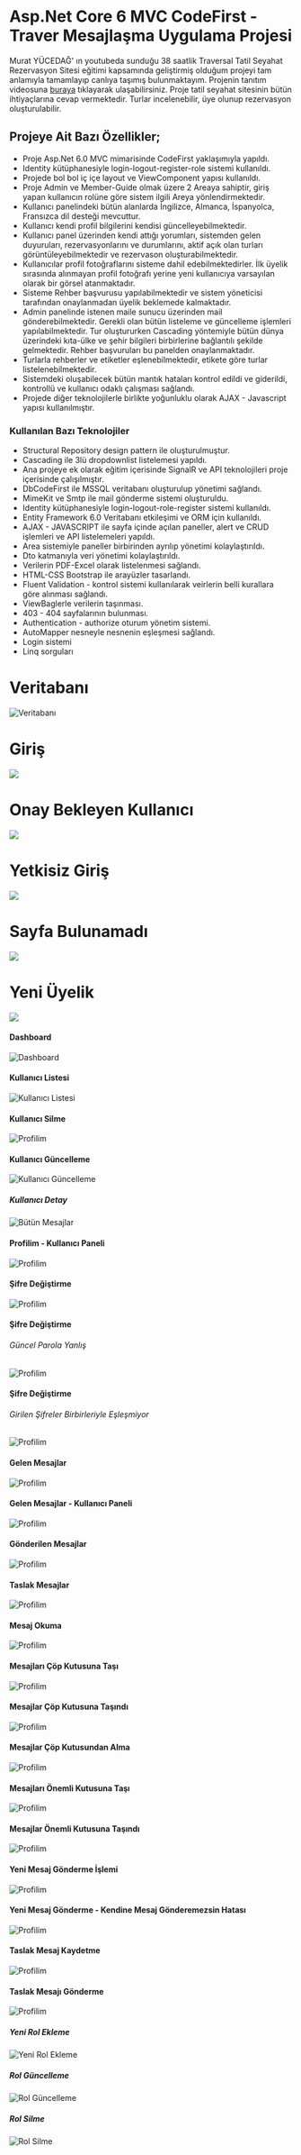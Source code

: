 # Asp.Net Core 6 MVC CodeFirst - Traver Mesajlaşma Uygulama Projesi
Murat YÜCEDAĞ' ın youtubeda sunduğu 38 saatlik Traversal Tatil Seyahat Rezervasyon Sitesi eğitimi kapsamında geliştirmiş olduğum projeyi tam anlamıyla tamamlayıp canlıya taşımış bulunmaktayım. Projenin tanıtım videosuna <a href="https://www.youtube.com/watch?v=S6IFD3fg1_4&ab_channel=BatuhanYALIN">buraya</a> tıklayarak ulaşabilirsiniz. Proje tatil seyahat sitesinin bütün ihtiyaçlarına cevap vermektedir. Turlar incelenebilir, üye olunup rezervasyon oluşturulabilir.
## Projeye Ait Bazı Özellikler;
* Proje Asp.Net 6.0 MVC mimarisinde CodeFirst yaklaşımıyla yapıldı.
* Identity kütüphanesiyle login-logout-register-role sistemi kullanıldı.
* Projede bol bol iç içe layout ve ViewComponent yapısı kullanıldı.
* Proje Admin ve Member-Guide olmak üzere 2 Areaya sahiptir, giriş yapan kullanıcın rolüne göre sistem ilgili Areya yönlendirmektedir.
* Kullanıcı panelindeki bütün alanlarda İngilizce, Almanca, İspanyolca, Fransızca dil desteği mevcuttur.
* Kullanıcı kendi profil bilgilerini kendisi güncelleyebilmektedir. 
* Kullanıcı panel üzerinden kendi attığı yorumları, sistemden gelen duyuruları, rezervasyonlarını ve durumlarını, aktif açık olan turları görüntüleyebilmektedir ve rezervason oluşturabilmektedir.
* Kullanıcılar profil fotoğraflarını sisteme dahil edebilmektedirler. İlk üyelik sırasında alınmayan profil fotoğrafı yerine yeni kullanıcıya varsayılan olarak bir görsel atanmaktadır. 
* Sisteme Rehber başvurusu yapılabilmektedir ve sistem yöneticisi tarafından onaylanmadan üyelik beklemede kalmaktadır.
* Admin panelinde istenen maile sunucu üzerinden mail gönderebilmektedir. Gerekli olan bütün listeleme ve güncelleme işlemleri yapılabilmektedir. Tur oluştururken Cascading yöntemiyle bütün dünya üzerindeki kıta-ülke ve şehir bilgileri birbirlerine bağlantılı şekilde gelmektedir. Rehber başvuruları bu panelden onaylanmaktadır.
* Turlarla rehberler ve etiketler eşlenebilmektedir, etikete göre turlar listelenebilmektedir.
* Sistemdeki oluşabilecek bütün mantık hataları kontrol edildi ve giderildi, kontrollü ve kullanıcı odaklı çalışması sağlandı.
* Projede diğer teknolojilerle birlikte yoğunluklu olarak AJAX - Javascript yapısı kullanılmıştır.

### Kullanılan Bazı Teknolojiler
* Structural Repository design pattern ile oluşturulmuştur.
* Cascading ile 3lü dropdownlist listelemesi yapıldı.
* Ana projeye ek olarak eğitim içerisinde SignalR ve API teknolojileri proje içerisinde çalışılmıştır.
* DbCodeFirst ile MSSQL veritabanı oluşturulup yönetimi sağlandı.
* MimeKit ve Smtp ile mail gönderme sistemi oluşturuldu.
* Identity kütüphanesiyle login-logout-role-register sistemi kullanıldı.
* Entity Framework 6.0 Veritabanı etkileşimi ve ORM için kullanıldı.
* AJAX - JAVASCRIPT ile sayfa içinde açılan paneller, alert ve CRUD işlemleri ve API listelemeleri yapıldı.
* Area sistemiyle paneller birbirinden ayrılıp yönetimi kolaylaştırıldı.
* Dto katmanıyla veri yönetimi kolaylaştırıldı.	
* Verilerin PDF-Excel olarak listelenmesi sağlandı.
* HTML-CSS Bootstrap ile arayüzler tasarlandı.
* Fluent Validation - kontrol sistemi kullanılarak veirlerin belli kurallara göre alınması sağlandı.
* ViewBaglerle verilerin taşınması.
* 403 - 404 sayfalarının bulunması.
* Authentication - authorize oturum yönetim sistemi.
* AutoMapper nesneyle nesnenin eşleşmesi sağlandı.
* Login sistemi
* Linq sorguları


# Veritabanı
![Veritabanı](https://github.com/batuhanyalin/TraversalCoreProject/blob/master/TraversalCoreProject.PresentationLayer/wwwroot/images/projectScreenshots/database.png?raw=true)
# Giriş
![](https://github.com/batuhanyalin/TraversalCoreProject/blob/master/TraversalCoreProject.PresentationLayer/wwwroot/images/projectScreenshots/login.png?raw=true)
# Onay Bekleyen Kullanıcı
![](https://github.com/batuhanyalin/TraversalCoreProject/blob/master/TraversalCoreProject.PresentationLayer/wwwroot/images/projectScreenshots/onay.png?raw=true)
# Yetkisiz Giriş
![](https://github.com/batuhanyalin/TraversalCoreProject/blob/master/TraversalCoreProject.PresentationLayer/wwwroot/images/projectScreenshots/error403forbidden.png?raw=true)
# Sayfa Bulunamadı
![](https://github.com/batuhanyalin/TraversalCoreProject/blob/master/TraversalCoreProject.PresentationLayer/wwwroot/images/projectScreenshots/error404.png?raw=true)
# Yeni Üyelik
![](https://github.com/batuhanyalin/TraversalCoreProject/blob/master/TraversalCoreProject.PresentationLayer/wwwroot/images/projectScreenshots/registerValidation.png?raw=true)

#### Dashboard
![Dashboard](https://github.com/batuhanyalin/TraversalCoreProject/blob/master/TraversalCoreProject.PresentationLayer/wwwroot/images/projectScreenshots/dashboard.png?raw=true)
#### Kullanıcı Listesi
![Kullanıcı Listesi](https://github.com/batuhanyalin/TraversalCoreProject/blob/master/TraversalCoreProject.PresentationLayer/wwwroot/images/projectScreenshots/userList.png?raw=true)
#### Kullanıcı Silme
![Profilim](https://github.com/batuhanyalin/TraversalCoreProject/blob/master/TraversalCoreProject.PresentationLayer/wwwroot/images/projectScreenshots/deleteUser.png?raw=true)
#### Kullanıcı Güncelleme
![Kullanıcı Güncelleme](https://github.com/batuhanyalin/TraversalCoreProject/blob/master/TraversalCoreProject.PresentationLayer/wwwroot/images/projectScreenshots/updateUser.png?raw=true)
##### Kullanıcı Detay
![Bütün Mesajlar](https://github.com/batuhanyalin/TraversalCoreProject/blob/master/TraversalCoreProject.PresentationLayer/wwwroot/images/projectScreenshots/userDetail.png?raw=true)
#### Profilim - Kullanıcı Paneli
![Profilim](https://github.com/batuhanyalin/TraversalCoreProject/blob/master/TraversalCoreProject.PresentationLayer/wwwroot/images/projectScreenshots/myProfileUserPanel.png?raw=true)
#### Şifre Değiştirme
![Profilim](https://github.com/batuhanyalin/TraversalCoreProject/blob/master/TraversalCoreProject.PresentationLayer/wwwroot/images/projectScreenshots/updatePassword.png?raw=true)
#### Şifre Değiştirme 
###### Güncel Parola Yanlış
![Profilim](https://github.com/batuhanyalin/TraversalCoreProject/blob/master/TraversalCoreProject.PresentationLayer/wwwroot/images/projectScreenshots/updatePasswordError.png?raw=true)
#### Şifre Değiştirme
###### Girilen Şifreler Birbirleriyle Eşleşmiyor
![Profilim](https://github.com/batuhanyalin/TraversalCoreProject/blob/master/TraversalCoreProject.PresentationLayer/wwwroot/images/projectScreenshots/updatePasswordError2.png?raw=true)
#### Gelen Mesajlar
![Profilim](https://github.com/batuhanyalin/TraversalCoreProject/blob/master/TraversalCoreProject.PresentationLayer/wwwroot/images/projectScreenshots/inboxMessageList.png?raw=true)
#### Gelen Mesajlar - Kullanıcı Paneli
![Profilim](https://github.com/batuhanyalin/TraversalCoreProject/blob/master/TraversalCoreProject.PresentationLayer/wwwroot/images/projectScreenshots/inboxUserPanel.png?raw=true)
#### Gönderilen Mesajlar
![Profilim](https://github.com/batuhanyalin/TraversalCoreProject/blob/master/TraversalCoreProject.PresentationLayer/wwwroot/images/projectScreenshots/sentMessageList.png?raw=true)
#### Taslak Mesajlar
![Profilim](https://github.com/batuhanyalin/TraversalCoreProject/blob/master/TraversalCoreProject.PresentationLayer/wwwroot/images/projectScreenshots/draftMessageList.png?raw=true)
#### Mesaj Okuma
![Profilim](https://github.com/batuhanyalin/TraversalCoreProject/blob/master/TraversalCoreProject.PresentationLayer/wwwroot/images/projectScreenshots/readMessage.png?raw=true)
#### Mesajları Çöp Kutusuna Taşı
![Profilim](https://github.com/batuhanyalin/TraversalCoreProject/blob/master/TraversalCoreProject.PresentationLayer/wwwroot/images/projectScreenshots/moveTrash.png?raw=true)
#### Mesajlar Çöp Kutusuna Taşındı
![Profilim](https://github.com/batuhanyalin/TraversalCoreProject/blob/master/TraversalCoreProject.PresentationLayer/wwwroot/images/projectScreenshots/correctTrash.png?raw=true)
#### Mesajlar Çöp Kutusundan Alma
![Profilim](https://github.com/batuhanyalin/TraversalCoreProject/blob/master/TraversalCoreProject.PresentationLayer/wwwroot/images/projectScreenshots/moveInbox.png?raw=true)
#### Mesajları Önemli Kutusuna Taşı
![Profilim](https://github.com/batuhanyalin/TraversalCoreProject/blob/master/TraversalCoreProject.PresentationLayer/wwwroot/images/projectScreenshots/moveImport.png?raw=true)
#### Mesajlar Önemli Kutusuna Taşındı
![Profilim](https://github.com/batuhanyalin/TraversalCoreProject/blob/master/TraversalCoreProject.PresentationLayer/wwwroot/images/projectScreenshots/correctImport.png?raw=true)
#### Yeni Mesaj Gönderme İşlemi
![Profilim](https://github.com/batuhanyalin/TraversalCoreProject/blob/master/TraversalCoreProject.PresentationLayer/wwwroot/images/projectScreenshots/correctSendingMessageUserPanel.png?raw=true)
#### Yeni Mesaj Gönderme - Kendine Mesaj Gönderemezsin Hatası
![Profilim](https://github.com/batuhanyalin/TraversalCoreProject/blob/master/TraversalCoreProject.PresentationLayer/wwwroot/images/projectScreenshots/cantSendingYourselfError.png?raw=true)
#### Taslak Mesaj Kaydetme
![Profilim](https://github.com/batuhanyalin/TraversalCoreProject/blob/master/TraversalCoreProject.PresentationLayer/wwwroot/images/projectScreenshots/editDraftMessageSave.png?raw=true)
#### Taslak Mesajı Gönderme
![Profilim](https://github.com/batuhanyalin/TraversalCoreProject/blob/master/TraversalCoreProject.PresentationLayer/wwwroot/images/projectScreenshots/editDraftMessageSending.png?raw=true)
##### Yeni Rol Ekleme
![Yeni Rol Ekleme](https://github.com/batuhanyalin/TraversalCoreProject/blob/master/TraversalCoreProject.PresentationLayer/wwwroot/images/projectScreenshots/newRole.png?raw=true)
##### Rol Güncelleme
![Rol Güncelleme](https://github.com/batuhanyalin/TraversalCoreProject/blob/master/TraversalCoreProject.PresentationLayer/wwwroot/images/projectScreenshots/updateRole.png?raw=true)
##### Rol Silme
![Rol Silme](https://github.com/batuhanyalin/TraversalCoreProject/blob/master/TraversalCoreProject.PresentationLayer/wwwroot/images/projectScreenshots/deleteRole.png?raw=true)



